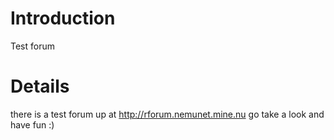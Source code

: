 # Introduction #

Test forum


# Details #

there is a test forum up at http://rforum.nemunet.mine.nu go take a look and have fun :)